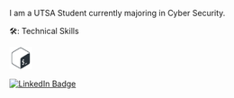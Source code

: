 I am a UTSA Student currently majoring in Cyber Security.

🛠️: Technical Skills
<div>
  <img src="https://github.com/devicons/devicon/blob/master/icons/bash/bash-plain.svg" title="Bash" alt="bash" width="40" height="40"/>&nbsp;
</div>
<p> </p>
<div id="badges">
  <a href="https://www.linkedin.com/in/john-yanez27">
    <img src="https://img.shields.io/badge/LinkedIn-blue?style=for-the-badge&logo=linkedin&logoColor=white" alt="LinkedIn Badge"/>
</div>
